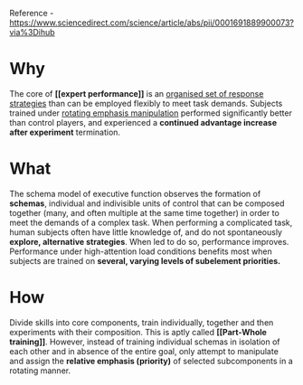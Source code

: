 Reference - https://www.sciencedirect.com/science/article/abs/pii/0001691889900073?via%3Dihub
# Why
The core of **[[expert performance]]** is an <u>organised set of response strategies</u> than can be employed flexibly to meet task demands.
Subjects trained under <u>rotating emphasis manipulation</u> performed significantly better than control players, and experienced a **continued advantage increase after experiment** termination.

# What
The schema model of executive function observes the formation of **schemas**, individual and indivisible units of control that can be composed together (many, and often multiple at the same time together) in order to meet the demands of a complex task.
When performing a complicated task, human subjects often have little knowledge of, and do not spontaneously **explore, alternative strategies**. When led to do so, performance improves.
Performance under high-attention load conditions benefits most when subjects are trained on **several, varying levels of subelement priorities.**

# How
Divide skills into core components, train individually, together and then experiments with their composition. This is aptly called **[[Part-Whole training]]**. However, instead of training individual schemas in isolation of each other and in absence of the entire goal, only attempt to manipulate and assign the **relative emphasis (priority)** of selected subcomponents in a rotating manner.